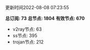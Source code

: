 更新时间2022-08-08 07:23:55

**总订阅: 73**
**总节点: 1804**
**有效节点: 670**
- v2ray节点: 63
- ss节点: 395
- trojan节点: 212
